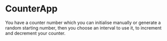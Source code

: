 # CounterApp

You have a counter number which you can initialise manually or generate a random starting number, then you choose an interval to use it, to increment and decrement your counter.

